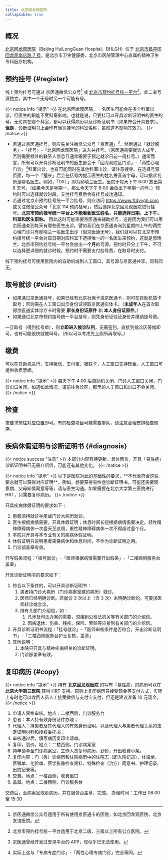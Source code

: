 ```yaml
---
title: 北京回龙观医院
collapsible: true
---
```


## 概况

[北京回龙观医院](https://bhlgh.com)（Beijing HuiLongGuan Hospital，BHLGH）位于 [北京市昌平区回龙观南店路 7 号](https://amap.com/place/B000A0989A)，是北京市卫生健康委、北京市医院管理中心直属的精神卫生专科医疗机构。

## 预约挂号 {#register}

线上预约挂号可通过 京医通微信公众号[^1] 或 [北京市预约挂号统一平台](https://www.114yygh.com)[^2]。此二者号源独立，其中一个无号时另一个可能有号。

{{< notice info "提示" >}}
在北京回龙观医院，一名医生可能会在多个科室出诊，但医生的职能不受科室影响。也就是说，只要挂可以开具诊断证明书的医生的号，无论其在哪个科室，都可以获得病历以及诊断证明书（如果符合开具要求）。**但是**，诊断证明书上会印有当次挂号的科室名称，虽然这不影响其效力。
{{< /notice >}}

- 若通过京医通挂号，则应先关注微信公众号「京医通」[^3]，然后通过「就诊服务」-「挂号」-「北京回龙观医院」进入并挂号。（京医通需要就诊人成年，否则需要额外的联系人信息且通常需要于预定就诊日前一周挂号。）通常而言，所有可以开具诊断证明书的医生都会于「回龙观院区门诊」-「两性心理门诊」[^4]科室出诊，也有可能同时在其他科室出诊，请注意搜寻。在选择号源页面，每一个「擅长」后会在括号内提示医生的姓名拼音首字母，可以据此判断是哪名医生。例如，「DXL」即为邸晓兰医生。医院于每天下午 6:00 放出第 8 天号。（如果今天是星期一，那么今天下午 6:00 会放出下星期一的号。）预约时可以选择就诊时段，支付挂号费后会有挂号成功通知。
- 若通过北京市预约挂号统一平台挂号，则应访问 <https://www.114yygh.com> 或关注微信公众号「北京 114 预约挂号」，然后选择北京回龙观医院进行挂号。**北京市预约挂号统一平台上不能看到医生姓名，只能选择日期、上下午、科室和医生职称。** 因此这时可能需要京医通来辅助挂号，这是因为我们可以用京医通查到每天有哪些医生出诊。譬如我们在京医通查询到星期四上午的两性心理门诊只有邸晓兰一名医生出诊（但京医通无号），我们就可以在北京市预约挂号统一平台对应日期对应科室下选择唯一的一名医生来预约，这就是邸晓兰。北京市预约挂号统一平台会放出**一个月**的号源。预约时只分上下午，不可以选择更详细的就诊时段。预约时不需要支付挂号费，在取号时支付。

线下预约挂号可使用医院内的自助机或到人工窗口，其号源与京医通共享，同有同无。

## 取号就诊 {#visit}

- 如果通过京医通挂号，如果已经有北京社保卡或京医通卡，则可在自助机插卡取号；否则需在人工窗口出示身份证领取京医通实体卡。（**未成年人**在首次取得京医通实体诊疗卡时需要 **家长身份证原件** 和 **本人身份证原件**。）
- 如果通过北京市预约挂号统一平台挂号，则凭身份证验证身份并缴纳挂号费。

一旦取号（得到挂号单），则**立即进入候诊队列**，无需签到，直接到候诊区等候即可。也有可能很快就被叫号。（所以可以考虑先上厕所再取号。）

## 缴费

可以在自助机进行，支持微信、支付宝、银联卡，人工窗口支持现金。人工窗口可提供收费票据。

{{< notice info "提示" >}}
每天下午 4:00 后自助机关闭，门诊人工窗口关闭，门诊出口关闭。如遇如此情况，请前往急诊区，那里的人工窗口和出口不会关闭。
{{< /notice >}}

## 检查

按要求前往对应位置即可。有的检查项目可能需要排队，请注意合理安排检查顺序。

## 疾病休假证明与诊断证明书 {#diagnosis}

{{< notice success "注意" >}}
本部分内容有待更新。具体而言，开具「易性症」诊断证明书已无需介绍信，可能还有其他变化。
{{< /notice >}}
</p>
{{< notice info "提示" >}}
以下是医院对此的基础性的要求，**不代表符合这些要求就可以获得对应证明**。例如，想要获得易性症诊断证明书，可能还需要观察期、父母知情同意等等，请与医生沟通。如果需要在北京大学第三医院进行 HRT，只需要复印病历。
{{< /notice >}}

开具疾病休假证明的要求如下：

1. 患者须持就诊手册或门诊大病历就诊。
1. 医生根据病情需要，开具休假证明；休息时间长短根据病情需要决定。轻性精神障碍病休一次壹天至贰周，重性精神障碍病休一次不得超过壹个月。
1. 本院只开具与本专业有关的疾病休假证明。
1. 休假证明只说明患者需要病休和休息时间，不作为诊断证明之用。
1. 门诊部盖章有效。

开写假条流程：「挂号就诊」-「医师根据病情需要开出假条」-「二楼西侧服务台盖章」

开具诊断证明书的要求如下：

1. 符合以下条件的，可以开具诊断证明书：
   1. 患者持门诊大病历（门诊病案室建的病历）就诊。
   1. 医师已经明确诊断。若就诊 3 次以上（含 3 次）未明确诊断的，可要求医师转诊或会诊。
   1. 持有关部门介绍信，如：
      1. 凡涉及司法办案的需要，须接到公检法机关等有关部门的介绍信。
      1. 因病退休、伤害、残疾、保险、索赔等应接到有关部门的介绍信。
1. 开具诊断证明书流程：「挂号就诊」-「医师审核条件是否符合，开出诊断证明书」-「二楼西侧服务台护士复核，盖章」
1. 其他说明：
   1. 本院只开具与精神疾病相关的诊断证明。
   1. 门诊部盖章有效。

## 复印病历 {#copy}

{{< notice info "提示" >}}
持有 **北京回龙观医院** 的写有「易性症」的病历可以在 **北京大学第三医院** 获得 HRT 支持。原则上复印病历只接受现金等支付方式，实际上有时也可以收费人员人工接受微信与支付宝支付，但还是建议准备 10 元现金。
{{< /notice >}}

1. 申请人资格审核。地点：二楼西侧，门诊服务台
1. 患者：本人持有效身份证件办理；
1. 代理人：持患者及其代理人的有效身份证明，以及代理人与患者代理关系的法定证明材料和授权委托书；
1. 审核通过后，填写病历复印申请单。
1. 复印，划价。地点：二楼西侧，门诊病案室
1. 持申请单至门诊病案室，工作人员复印病历，划价，开出收费小条。
1. 复印内容：门（急）诊病历和住院病历中的住院志（即入院记录），体温单、医嘱单、化验单、医学影像检查资料、特殊检查（治疗）同意书、护理记录、出院记录等。
1. 交费。地点：一楼西侧，收费窗口
1. 盖章。地点：二楼西侧，门诊服务台

交费后，至病案室取走病历，并在服务台盖章，完成。
办理时间：工作日 08:00 至 15:30

[^1]: 京医通微信公众号适用于所有使用京医通卡的医院，如北京回龙观医院、北京友谊医院。
[^2]: 北京市预约挂号统一平台适用于北京二级、三级以上所有公立医院。
[^3]: 京医通曾经开发过安卓平台的 APP，现似乎已无法使用。
[^4]: 实际上这与「专病专症门诊」-「两性心理专病门诊」完全等同。
